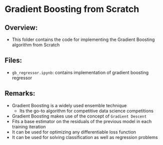 # Gradient Boosting from Scratch

## Overview:
- This folder contains the code for implementing the Gradient Boosting algorithm from Scratch
 
## Files:
- `gb_regressor.ipynb`: contains implementation of gradient boosting regressor

## Remarks:
- Gradient Boosting is a widely used ensemble technique
  - Its the go-to algorithm for competitive data science competitions
- Gradient Boosting makes use of the concept of `Gradient Descent`
- Fits a base estimator on the residuals of the previous model in each training iteration
- It can be used for optimizing any differentiable loss function
- It can be used for solving classification as well as regression problems
